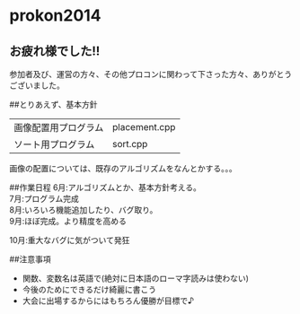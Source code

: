 prokon2014
==========

## お疲れ様でした!! ##
参加者及び、運営の方々、その他プロコンに関わって下さった方々、ありがとうございました。

##とりあえず、基本方針

| | |
|:-------|-----|
| 画像配置用プログラム | placement.cpp |
| ソート用プログラム | sort.cpp |

画像の配置については、既存のアルゴリズムをなんとかする。。。

##作業日程
6月:アルゴリズムとか、基本方針考える。  
7月:プログラム完成  
8月:いろいろ機能追加したり、バグ取り。  
9月:ほぼ完成。より精度を高める  
  
10月:重大なバグに気がついて発狂

##注意事項
- 関数、変数名は英語で(絶対に日本語のローマ字読みは使わない)
- 今後のためにできるだけ綺麗に書こう
- 大会に出場するからにはもちろん優勝が目標で♪
